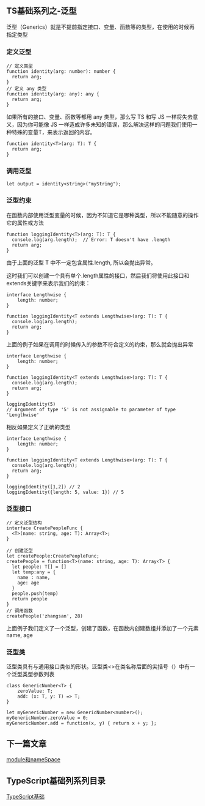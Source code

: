 ## TS基础系列之-泛型
泛型（Generics）就是不提前指定接口、变量、函数等的类型，在使用的时候再指定类型

### 定义泛型 <br/>

```
// 定义类型
function identity(arg: number): number {
  return arg;
}
// 定义 any 类型
function identity(arg: any): any {
  return arg;
}
```

如果所有的接口、变量、函数等都用 any 类型，那么写 TS 和写 JS 一样将失去意义，因为你可能像 JS 一样造成许多未知的错误，那么解决这样的问题我们使用一种特殊的变量T，来表示返回的内容。

```
function identity<T>(arg: T): T {
  return arg;
}
```

### 调用泛型<br/>

```
let output = identity<string>("myString");
```

### 泛型约束<br/>

在函数内部使用泛型变量的时候，因为不知道它是哪种类型，所以不能随意的操作它的属性或方法

```
function loggingIdentity<T>(arg: T): T {
  console.log(arg.length);  // Error: T doesn't have .length
  return arg;
}
```
由于上面的泛型 T 中不一定包含属性.length, 所以会抛出异常。

这时我们可以创建一个具有单个.length属性的接口，然后我们将使用此接口和extends关键字来表示我们的约束：
```
interface Lengthwise {
    length: number;
}

function loggingIdentity<T extends Lengthwise>(arg: T): T {
  console.log(arg.length); 
  return arg;
}

```

上面的例子如果在调用的时候传入的参数不符合定义的约束，那么就会抛出异常
```
interface Lengthwise {
    length: number;
}

function loggingIdentity<T extends Lengthwise>(arg: T): T {
  console.log(arg.length); 
  return arg;
}

loggingIdentity(5) 
// Argument of type '5' is not assignable to parameter of type 'Lengthwise'

```

相反如果定义了正确的类型
```
interface Lengthwise {
    length: number;
}

function loggingIdentity<T extends Lengthwise>(arg: T): T {
  console.log(arg.length); 
  return arg;
}

loggingIdentity([1,2]) // 2
loggingIdentity({length: 5, value: 1}) // 5
```

### 泛型接口<br/>

```
// 定义泛型结构
interface CreatePeopleFunc {
  <T>(name: string, age: T): Array<T>;
}

// 创建泛型
let createPeople:CreatePeopleFunc;
createPeople = function<T>(name: string, age: T): Array<T> {
  let people: T[] = []
  let temp:any = {
    name : name,
    age: age
  }
  people.push(temp)
  return people
}
// 调用函数
createPeople('zhangsan', 28)
```
上面例子我们定义了一个泛型，创建了函数，在函数内创建数组并添加了一个元素 name, age

### 泛型类<br/>

泛型类具有与通用接口类似的形状。泛型类<>在类名称后面的尖括号（）中有一个泛型类型参数列表

```
class GenericNumber<T> {
    zeroValue: T;
    add: (x: T, y: T) => T;
}

let myGenericNumber = new GenericNumber<number>();
myGenericNumber.zeroValue = 0;
myGenericNumber.add = function(x, y) { return x + y; };
```


## 下一篇文章
<a href='https://github.com/MarsPen/-notes-summary/blob/master/typescript/module.md'>module和nameSpace</a>

## TypeScript基础列系列目录
<a href='https://github.com/MarsPen/-notes-summary/blob/master/typescript/index.md'>TypeScript基础</a>


